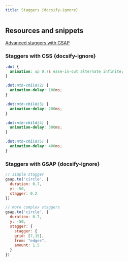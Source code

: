 ```yaml
---
title: Staggers {docsify-ignore}
---
```


## Resources and snippets

[Advanced staggers with GSAP](https://codepen.io/GreenSock/pen/vYBRPbO)

### Staggers with CSS {docsify-ignore}

```css
.dot {
  animation: up 0.7s ease-in-out alternate infinite;
}

.dot:nth-child(2) {
  animation-delay: 100ms;
}

.dot:nth-child(3) {
  animation-delay: 200ms;
}

.dot:nth-child(4) {
  animation-delay: 300ms;
}

.dot:nth-child(5) {
  animation-delay: 400ms;
}

```

### Staggers with GSAP {docsify-ignore}

```js
// simple stagger
gsap.to('circle', {
  duration: 0.7,
  y: -50,
  stagger: 0.2
})

// more complex staggers
gsap.to('circle', {
  duration: 0.7,
  y: -50,
  stagger: {
    stagger: {
    grid: [7,15],
    from: "edges",
    amount: 1.5
  }
})
```